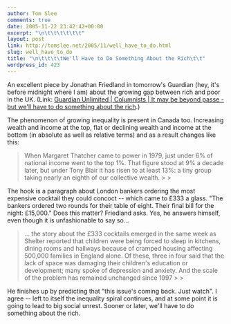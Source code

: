 ```yaml
---
author: Tom Slee
comments: true
date: 2005-11-22 23:42:42+00:00
excerpt: "\n\t\t\t\t\t\t"
layout: post
link: http://tomslee.net/2005/11/well_have_to_do.html
slug: well_have_to_do
title: "\n\t\t\t\tWe'll Have to Do Something About the Rich\t\t"
wordpress_id: 423
---
```



				

An excellent piece by Jonathan Friedland in tomorrow's Guardian (hey, it's before midnight where I am) about the growing gap between rich and poor in the UK. (Link: [Guardian Unlimited | Columnists | It may be beyond passe - but we'll have to do something about the rich](http://www.guardian.co.uk/Columnists/Column/0,5673,1648493,00.html).)




The phenomenon of growing inequality is present in Canada too. Increasing wealth and income at the top, flat or declining wealth and income at the bottom (in absolute as well as relative terms) and as a result changes like this:

<blockquote>When Margaret Thatcher
came to power in 1979, just under 6% of national income went to the top
1%. That figure stood at 9% a decade later, but under Tony Blair it has
risen to at least 13%: a tiny group taking nearly an eighth of our
collective wealth.
> 
> </blockquote>

The hook is a paragraph about London bankers ordering the most expensive cocktail they could concoct -- which came to £333 a glass. "The bankers ordered two rounds for
their table of eight. Their final bill for the night: £15,000." Does this matter? Friedland asks. Yes, he answers himself, even though it is unfashionable to say so...

<blockquote>... the story about the
£333 cocktails emerged in the same week as Shelter reported that
children were being forced to sleep in kitchens, dining rooms and
hallways because of cramped housing affecting 500,000 families in
England alone. Of these, three in four said that the lack of space was
damaging their children's education or development; many spoke of
depression and anxiety. And the scale of the problem has remained
unchanged since 1997
> 
> </blockquote>

He finishes up by predicting that "this issue's coming back. Just watch". I agree -- left to itself the inequality spiral continues, and at some point it is going to lead to big social unrest. Sooner or later, we'll have to do something about the rich.


		
